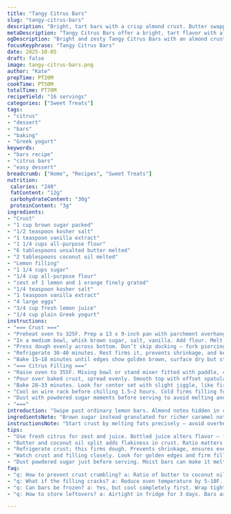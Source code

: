 ```yaml
---
title: "Tangy Citrus Bars"
slug: "tangy-citrus-bars"
description: "Bright, tart bars with a crisp almond crust. Butter swapped partly for coconut oil for flakiness. Brown sugar replaces granulated for depth. Filling boosted by orange zest alongside lemon. Replace milk with yogurt for tang and moisture balance. Clear signs for crust readiness; light golden edges, firm to touch but still pliable. Filling set when it jitters like jelly but no liquid. Cooling crucial to slice clean. Fork pricks vent steam, preventing sogginess. Powdered sugar dusted last minute prevents melting and clumping."
metaDescription: "Tangy Citrus Bars offer a bright, tart flavor with almond crust and a creamy yogurt filling that's simple to make yet impressive to serve."
ogDescription: "Bright and zesty Tangy Citrus Bars with an almond crust and a yogurt-enhanced filling. Perfect for gatherings or a sweet treat at home."
focusKeyphrase: "Tangy Citrus Bars"
date: 2025-10-05
draft: false
image: tangy-citrus-bars.png
author: "Kate"
prepTime: PT20M
cookTime: PT50M
totalTime: PT70M
recipeYield: "16 servings"
categories: ["Sweet Treats"]
tags:
- "citrus"
- "dessert"
- "bars"
- "baking"
- "Greek yogurt"
keywords:
- "bars recipe"
- "citrus bars"
- "easy dessert"
breadcrumb: ["Home", "Recipes", "Sweet Treats"]
nutrition: 
 calories: "240"
 fatContent: "12g"
 carbohydrateContent: "30g"
 proteinContent: "3g"
ingredients:
- "Crust"
- "1 cup brown sugar packed"
- "1/2 teaspoon kosher salt"
- "1 teaspoon vanilla extract"
- "1 1/4 cups all-purpose flour"
- "6 tablespoons unsalted butter melted"
- "2 tablespoons coconut oil melted"
- "Lemon filling"
- "1 1/4 cups sugar"
- "1/4 cup all-purpose flour"
- "zest of 1 lemon and 1 orange finely grated"
- "1/4 teaspoon kosher salt"
- "1 teaspoon vanilla extract"
- "4 large eggs"
- "3/4 cup fresh lemon juice"
- "1/4 cup plain Greek yogurt"
instructions:
- "=== Crust ==="
- "Preheat oven to 325F. Prep a 13 x 9-inch pan with parchment overhang on two opposite sides — this sling makes bar removal easier and cleaner."
- "In a medium bowl, whisk brown sugar, salt, vanilla. Add flour. Melt butter and coconut oil; mix in gradually. Texture should clump into a coarse dough, not wet or greasy."
- "Press dough evenly across bottom. Don’t skip docking — fork piercings vent steam during baking, stops bubbling and sogginess."
- "Refrigerate 30-40 minutes. Rest firms it, prevents shrinkage, and keeps crust tight during bake."
- "Bake 15–18 minutes until edges show golden brown, surface dry but still a bit tender. Visual cue, not just time. Remove and cool slightly while prepping filling."
- "=== Citrus Filling ==="
- "Raise oven to 355F. Mixing bowl or stand mixer fitted with paddle, combine sugar, flour, zest, salt, vanilla. Whisk in eggs, lemon juice, and yogurt until velvety, no lumps. Yogurt adds richness, acidity, and keeps filling silky but less prone to cracking."
- "Pour over baked crust, spread evenly. Smooth top with offset spatula."
- "Bake 28–33 minutes. Look for center set with slight jiggle, like firm jelly. Overbaking leads to cracks, dryness."
- "Cool on wire rack before chilling 1.5–2 hours. Cold firms filling for clean slicing. Cut into 16 bars using parchment sling. Clean knife between cuts to avoid ragged edges."
- "Dust with powdered sugar moments before serving to avoid melting and clumping."
- "==="
introduction: "Swipe past ordinary lemon bars. Almond notes hidden in crust thanks to coconut oil swap. Brown sugar deepens caramel whispers, not cloying sweetness. Citrus zinged with both lemon and orange zest — sharper, more complex aroma. Greek yogurt swapped for milk; not just moisture, but acidity that stops filling from setting chalky or cracking. Crust needs fork pricks to breathe or bubbles lurk like little volcanoes, ruins texture. Oven changes matter — bake crust slower first, then hotter for filling. Watch visual cues — edges golden and crust firm, filling jiggle like firm jelly, not wobble drunk. Trust eyes and fingers, not timers. Cool fully then slice crisp bars clean. Powder sugar only last minute or you end with gooey mess. Master these and you own citrus bars with balance and finesse. No fluff, real kitchen moves."
ingredientsNote: "Brown sugar instead granulated for richer caramel notes in crust — don’t skip. Coconut oil added to butter for flakiness and subtle nutty flavor; can omit or replace with all butter. All-purpose flour stays standard for structure. Vanilla extract in crust and filling adds depth beyond citrus, don’t omit or reduce. Zest from both lemon and orange adds layered brightness, sharper aroma profile. Yogurt in place of milk keeps filling moist and less prone to cracking; plain Greek preferred, full-fat works best for texture. Lemon juice fresh, bottled tastes flat and alters tang. Salt essential — both in crust and filling — to balance sweetness and brighten flavors. Fork pricking dough crucial for steaming control; avoids bubbling. Substitute gluten-free flour blend for flour if needed, but texture changes, expect more crumbly."
instructionsNote: "Start crust by melting fats precisely — avoid overheating butter, no burnt aromas. Mix dry sugar, salt, vanilla, then flour before adding fats for even crumb development. Press evenly, not too thick, or bars lose their layered feel. Dock with fork, evenly and generously. Refrigerate crust keeps it from shrinking and ensures even oven heat penetration. Bake crust until light golden edges — avoid deep brown that tastes bitter. For filling, mixing dry first disperses flour and zest evenly, avoids lumps. Incorporate eggs gradually to avoid curdling. Yogurt doesn’t overthin filling but adds subtle tang — skip if allergic but expect duller flavor. Baking filling at slightly higher temp than crust speeds surface set but avoids cracked tops. Visual jiggle test beats timer alone — gently shake pan, filling should wiggle faintly, not liquid or hard. Full cooling then chilling firms bars for clean cuts; skip and bars smear or lose shape. Dust icing sugar only right before serving to prevent melting due to moisture. Clean knife wipes between cuts essential for sharp lines and no crumbs."
tips:
- "Use fresh citrus for zest and juice. Bottled juice alters flavor — flat and dull. Grate zest right before use for the best aroma. Fine grater works best. "
- "Butter and coconut oil split adds flakiness in crust. Ratio matters — too much coconut oil and taste may be off. Stick to the recipe for balance."
- "Refrigerate crust; this firms dough. Prevents shrinkage, ensures even baking heat. Don't skip it. Quality of dough matters for texture; keep it together."
- "Watch crust and filling closely. Look for golden edges and firm filling. Don't trust just time. Visual cues give better accuracy. Shake gently to test."
- "Dust powdered sugar just before serving. Moist bars can make it melt and clump, creates a messy finish. Sift for even distribution, sharp presentation."
faq:
- "q: How to prevent crust crumbling? a: Ratio of butter to coconut oil matters. Too much flour can ruin texture. Follow measurements closely — precision counts."
- "q: What if the filling cracks? a: Reduce oven temperature by 5-10F. Check time too; overbaking leads to cracks. Watch for that jiggly texture."
- "q: Can bars be frozen? a: Yes, but cool completely first. Wrap tightly to avoid freezer burn. Thaw in fridge before serving for best texture."
- "q: How to store leftovers? a: Airtight in fridge for 3 days. Bars are best in the first 24 hours. Room temperature gives better aroma and flavor."

---
```

